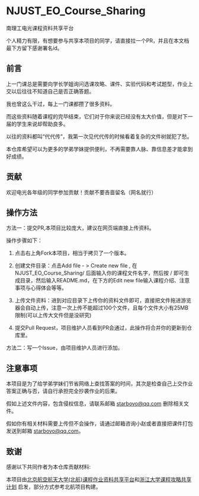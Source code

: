 # NJUST_EO_Course_Sharing
南理工电光课程资料共享平台

个人精力有限，有想要参与共享本项目的同学，请直接拉一个PR，并且在本文档最下方留下感谢署名id。

## 前言
上一门课总是需要向学长学姐询问选课攻略、课件、实验代码和考试题型，作业上交以后往往不知道自己是否正确答题。

我也曾这么干过，每上一门课都攒了很多资料。

而这些资料随着课程的完毕结束，它们对于你来说已经没有太大价值，但是对下一届的学生来说却帮助良多。

以往的资料都叫“代代传”，我第一次见代代传的时候看着复杂的文件树就犯了愁。

本仓库希望可以为更多的学弟学妹提供便利，不再需要靠人脉、靠信息差才能拿到好成绩。

## 贡献
欢迎电光各年级的同学参加贡献！贡献不要吝啬留名（网名就行）

## 操作方法
方法一：提交PR,本项目比较庞大，建议在网页端直接上传资料。

操作步骤如下：

1. 点击右上角Fork本项目，相当于拷贝了一个版本。
   
2. 创建文件目录：点击Add file - > Create new file , 在 NJUST_EO_Course_Sharing/ 后面输入你的课程文件名字，然后按 / 即可生成目录，然后输入README.md，在下方的Edit new file输入课程介绍、注意事项与心得体会等等。

3. 上传文件资料：进到对应目录下上传你的资料文件即可，直接把文件拖进游览器会自动上传，注意一次上传不能超过100个文件，且每个文件大小有25MB限制(可以上传大文件但是没研究)

4. 提交Pull Request，项目维护人员看到PR会通过，此操作将合并你的更新到仓库里。

方法二：写一个Issue，由项目维护人员进行添加。

## 注意事项
本项目是为了给学弟学妹们节省网络上查找答案的时间，其次是检查自己上交作业答案正确与否，请自行承担完全抄袭作业的后果。

假如上述文件内容，包含侵权信息，请联系邮箱 starbovo@qq.com 删除相关文件。

假如你有相关材料需要上传但不会操作，请通过邮箱咨询小赵或者直接把课件打包发送到邮箱 starbovo@qq.com。

## 致谢
感谢以下共同作者为本仓库贡献材料:


本项目由[北京航空航天大学(北航)课程作业资料共享平台](https://github.com/TheBloodthirster/BUAA_Course_Sharing)和[浙江大学课程攻略共享计划](https://github.com/QSCTech/zju-icicles) 启发，部分方式参考北航项目构建。

